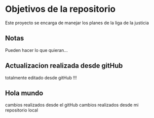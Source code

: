 # Objetivos de la repositorio

Este proyecto se encarga de manejar los planes de la liga de la justicia


## Notas
Pueden hacer lo que quieran...


## Actualizacion realizada desde gitHub
totalmente editado desde gitHub !!!


## Hola mundo
cambios realizados desde el gitHub
cambios realizados desde mi repositorio local
